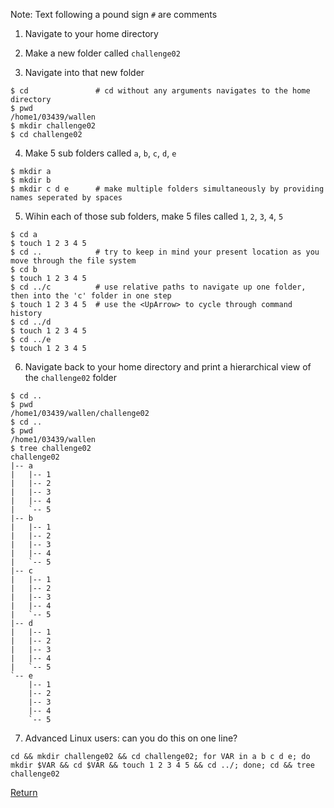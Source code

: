 Note: Text following a pound sign `#` are comments

1) Navigate to your home directory

2) Make a new folder called `challenge02`

3) Navigate into that new folder

```
$ cd               # cd without any arguments navigates to the home directory
$ pwd
/home1/03439/wallen
$ mkdir challenge02
$ cd challenge02
```

4) Make 5 sub folders called `a`, `b`, `c`, `d`, `e`

```
$ mkdir a          
$ mkdir b          
$ mkdir c d e      # make multiple folders simultaneously by providing names seperated by spaces
```

5) Wihin each of those sub folders, make 5 files called `1`, `2`, `3`, `4`, `5`

```
$ cd a             
$ touch 1 2 3 4 5  
$ cd ..            # try to keep in mind your present location as you move through the file system
$ cd b             
$ touch 1 2 3 4 5  
$ cd ../c          # use relative paths to navigate up one folder, then into the 'c' folder in one step
$ touch 1 2 3 4 5  # use the <UpArrow> to cycle through command history
$ cd ../d          
$ touch 1 2 3 4 5  
$ cd ../e          
$ touch 1 2 3 4 5  
```

6) Navigate back to your home directory and print a hierarchical view of the `challenge02` folder

```
$ cd ..           
$ pwd              
/home1/03439/wallen/challenge02  
$ cd ..            
$ pwd              
/home1/03439/wallen              
$ tree challenge02 
challenge02                      
|-- a                            
|   |-- 1                        
|   |-- 2                        
|   |-- 3                        
|   |-- 4                        
|   `-- 5                        
|-- b                            
|   |-- 1                        
|   |-- 2                        
|   |-- 3                        
|   |-- 4                        
|   `-- 5                        
|-- c                            
|   |-- 1                        
|   |-- 2                        
|   |-- 3                        
|   |-- 4                        
|   `-- 5                        
|-- d                            
|   |-- 1                        
|   |-- 2                        
|   |-- 3                        
|   |-- 4                        
|   `-- 5                        
`-- e                            
    |-- 1                        
    |-- 2                        
    |-- 3                        
    |-- 4                        
    `-- 5                        
```

7) Advanced Linux users: can you do this on one line?

```
cd && mkdir challenge02 && cd challenge02; for VAR in a b c d e; do mkdir $VAR && cd $VAR && touch 1 2 3 4 5 && cd ../; done; cd && tree challenge02
```


[Return](intro_to_linux_03.md)
